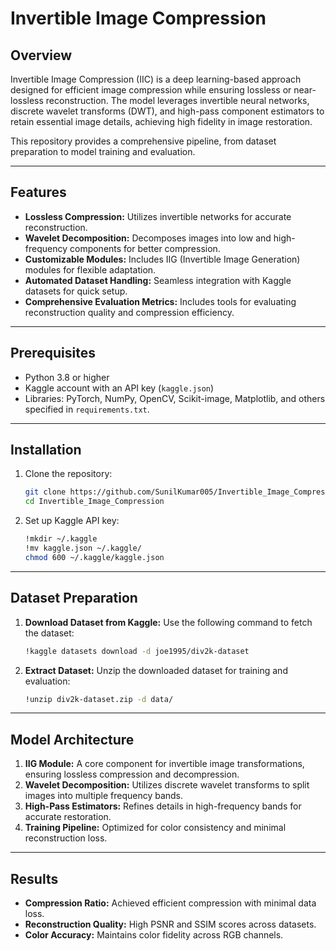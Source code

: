# Invertible Image Compression

## Overview
Invertible Image Compression (IIC) is a deep learning-based approach designed for efficient image compression while ensuring lossless or near-lossless reconstruction. The model leverages invertible neural networks, discrete wavelet transforms (DWT), and high-pass component estimators to retain essential image details, achieving high fidelity in image restoration.

This repository provides a comprehensive pipeline, from dataset preparation to model training and evaluation.

---

## Features
- **Lossless Compression:** Utilizes invertible networks for accurate reconstruction.
- **Wavelet Decomposition:** Decomposes images into low and high-frequency components for better compression.
- **Customizable Modules:** Includes IIG (Invertible Image Generation) modules for flexible adaptation.
- **Automated Dataset Handling:** Seamless integration with Kaggle datasets for quick setup.
- **Comprehensive Evaluation Metrics:** Includes tools for evaluating reconstruction quality and compression efficiency.

---

## Prerequisites
- Python 3.8 or higher
- Kaggle account with an API key (`kaggle.json`)
- Libraries: PyTorch, NumPy, OpenCV, Scikit-image, Matplotlib, and others specified in `requirements.txt`.

---

## Installation
1. Clone the repository:
   ```bash
   git clone https://github.com/SunilKumar005/Invertible_Image_Compression.git
   cd Invertible_Image_Compression
   ```
2. Set up Kaggle API key:
   ```bash
   !mkdir ~/.kaggle
   !mv kaggle.json ~/.kaggle/
   chmod 600 ~/.kaggle/kaggle.json
   ```

---

## Dataset Preparation
1. **Download Dataset from Kaggle:**
   Use the following command to fetch the dataset:
   ```bash
   !kaggle datasets download -d joe1995/div2k-dataset
   ```

2. **Extract Dataset:**
   Unzip the downloaded dataset for training and evaluation:
   ```bash
   !unzip div2k-dataset.zip -d data/
   ```

---

## Model Architecture
1. **IIG Module:** A core component for invertible image transformations, ensuring lossless compression and decompression.
2. **Wavelet Decomposition:** Utilizes discrete wavelet transforms to split images into multiple frequency bands.
3. **High-Pass Estimators:** Refines details in high-frequency bands for accurate restoration.
4. **Training Pipeline:** Optimized for color consistency and minimal reconstruction loss.

---

## Results
- **Compression Ratio:** Achieved efficient compression with minimal data loss.
- **Reconstruction Quality:** High PSNR and SSIM scores across datasets.
- **Color Accuracy:** Maintains color fidelity across RGB channels.
